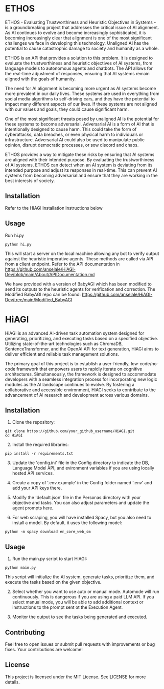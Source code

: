 # ETHOS
ETHOS - Evaluating Trustworthiness and Heuristic Objectives in Systems - is a groundbreaking project that addresses the critical issue of AI alignment. As AI continues to evolve and become increasingly sophisticated, it is becoming increasingly clear that alignment is one of the most significant challenges we face in developing this technology. Unaligned AI has the potential to cause catastrophic damage to society and humanity as a whole.

ETHOS is an API that provides a solution to this problem. It is designed to evaluate the trustworthiness and heuristic objectives of AI systems, from language models to autonomous agents and chatbots. The API allows for the real-time adjustment of responses, ensuring that AI systems remain aligned with the goals of humanity.

The need for AI alignment is becoming more urgent as AI systems become more prevalent in our daily lives. These systems are used in everything from social media algorithms to self-driving cars, and they have the potential to impact many different aspects of our lives. If these systems are not aligned with our values and goals, they could cause significant harm.

One of the most significant threats posed by unaligned AI is the potential for these systems to become adversarial. Adversarial AI is a form of AI that is intentionally designed to cause harm. This could take the form of cyberattacks, data breaches, or even physical harm to individuals or infrastructure. Adversarial AI could also be used to manipulate public opinion, disrupt democratic processes, or sow discord and chaos.

ETHOS provides a way to mitigate these risks by ensuring that AI systems are aligned with their intended purpose. By evaluating the trustworthiness of AI systems, ETHOS can detect when an AI system is deviating from its intended purpose and adjust its responses in real-time. This can prevent AI systems from becoming adversarial and ensure that they are working in the best interests of society.

## Installation
Refer to the HiAGI Installation Instructions below

## Usage
Run hi.py

```
python hi.py
```

This will start a server on the local machine allowing any bot to verify output against the heuristic imperative agents. These methods are called via API from a client endpoint. Refer to the API documentation in https://github.com/anselale/HiAGI-Dev/blob/main/About/APIDocumentation.md

We have provided with a version of BabyAGI which has been modified to send its outputs to the heuristic agents for verification and correction. The Modified BabyAGI repo can be found: https://github.com/anselale/HiAGI-Dev/tree/main/Modified_BabyAGI

# HiAGI
HiAGI is an advanced AI-driven task automation system designed for generating, prioritizing, and executing tasks based on a specified objective. Utilizing state-of-the-art technologies such as ChromaDB, SentenceTransformer, and the OpenAI API for text generation, HiAGI aims to deliver efficient and reliable task management solutions.

The primary goal of this project is to establish a user-friendly, low-code/no-code framework that empowers users to rapidly iterate on cognitive architectures. Simultaneously, the framework is designed to accommodate developers with a seamless integration process for incorporating new logic modules as the AI landscape continues to evolve. By fostering a collaborative and accessible environment, HiAGI seeks to contribute to the advancement of AI research and development across various domains.

## Installation
1. Clone the repository:

```
git clone https://github.com/your_github_username/HiAGI.git
cd HiAGI
```

2. Install the required libraries:

```
pip install -r requirements.txt
```
3. Update the 'config.ini' file in the Config directory to indicate the DB, Language Model API, and evironment variables if you are using locally hosted API services.

4. Create a copy of '.env.example' in the Config folder named '.env' and add your API keys there.

5. Modify the 'default.json' file in the Personas directory with your objective and tasks. You can also adjust parameters and update the agent prompts here.

6. For web scraping, you will have installed Spacy, but you also need to install a model. By default, it uses the following model:

```
python -m spacy download en_core_web_sm 
```

## Usage
1. Run the main.py script to start HiAGI:

```
python main.py
```
This script will initialize the AI system, generate tasks, prioritize them, and execute the tasks based on the given objective.

2. Select whether you want to use auto or manual mode. Automode will run continuously. This is dangerous if you are using a paid LLM API. If you select manual mode, you will be able to add additional context or instructions to the prompt sent ot the Execution Agent.

3. Monitor the output to see the tasks being generated and executed.

## Contributing
Feel free to open issues or submit pull requests with improvements or bug fixes. Your contributions are welcome!

## License
This project is licensed under the MIT License. See LICENSE for more details.

